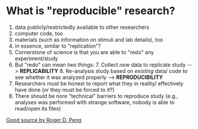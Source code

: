 What is "reproducible" research?
=========


1. data publicly/restrictedly available to other researchers
2. computer code, too
3. materials (such as information on stimuli and lab details), too
4. in essence, similar to "replication"?
5. Cornerstone of science is that you are able to "redo" any experiment/study
6. But "redo" can mean *two* things:
	7. Collect *new* data to replicate study --> **REPLICABILITY**
	8. Re-analysis study based on *existing* data/ code to see whether it was analyzed properly  --> **REPRODUCIBILITY**    
7. Researchers must be honest to report what they in reality/ effectively have done (or they must be forced to it?)
8. There should be nore "technical" barriers to reproduce study (e.g., analyses was performed with strange software, nobody is able to read/open its files)


[Good source by Roger D. Peng](http://simplystatistics.org/2014/06/06/the-real-reason-reproducible-research-is-important/)

